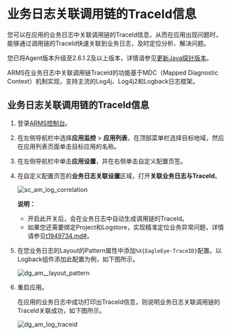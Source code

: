 # 业务日志关联调用链的TraceId信息

您可以在应用的业务日志中关联调用链的TraceId信息，从而在应用出现问题时，能够通过调用链的TraceId快速关联到业务日志，及时定位分析、解决问题。

您已将Agent版本升级至2.6.1.2及以上版本，详情请参见[更新Java探针版本](/intl.zh-CN/应用监控/升级探针.md)。

ARMS在业务日志中关联调用链TraceId的功能基于MDC（Mapped Diagnostic Context）机制实现，支持主流的Log4j、Log4j2和Logback日志框架。

## 业务日志关联调用链的TraceId信息

1.  登录[ARMS控制台](https://arms-ap-southeast-1.console.aliyun.com/#/home)。

2.  在左侧导航栏中选择**应用监控** \> **应用列表**，在顶部菜单栏选择目标地域，然后在应用列表页面单击目标应用的名称。

3.  在左侧导航栏中单击**应用设置**，并在右侧单击自定义配置页签。

4.  在自定义配置页签的**业务日志关联设置**区域，打开**关联业务日志与TraceId**。

    ![sc_am_log_correlation](https://static-aliyun-doc.oss-cn-hangzhou.aliyuncs.com/assets/img/zh-CN/4796310061/p94135.png)

    **说明：**

    -   开启此开关后，会在业务日志中自动生成调用链的TraceId。
    -   如果您还需要绑定Project和Logstore，实现精准定位业务异常问题，详情请参见[t1949734.md\#]()。
5.  在您业务日志的Layout的Pattern属性中添加`%X{EagleEye-TraceID}`配置。以Logback组件添加此配置为例，如下图所示。

    ![dg_am__layout_pattern](https://static-aliyun-doc.oss-cn-hangzhou.aliyuncs.com/assets/img/zh-CN/6870348951/p94145.png)

6.  重启应用。

    在应用的业务日志中成功打印出TraceId信息，则说明业务日志关联调用链的TraceId关联成功，如下图所示。

    ![dg_am_log_traceid](https://static-aliyun-doc.oss-cn-hangzhou.aliyuncs.com/assets/img/zh-CN/6870348951/p94151.png)


